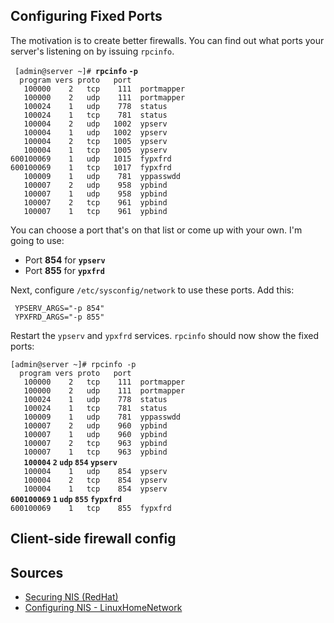 Configuring Fixed Ports
-----------------------

The motivation is to create better firewalls. You can find out what
ports your server's listening on by issuing `rpcinfo`.

` [admin@server ~]# `**`rpcinfo` `-p`**  
`  program vers proto   port`  
`   100000    2   tcp    111  portmapper`  
`   100000    2   udp    111  portmapper`  
`   100024    1   udp    778  status`  
`   100024    1   tcp    781  status`  
`   100004    2   udp   1002  ypserv`  
`   100004    1   udp   1002  ypserv`  
`   100004    2   tcp   1005  ypserv`  
`   100004    1   tcp   1005  ypserv`  
`600100069    1   udp   1015  fypxfrd`  
`600100069    1   tcp   1017  fypxfrd`  
`   100009    1   udp    781  yppasswdd`  
`   100007    2   udp    958  ypbind`  
`   100007    1   udp    958  ypbind`  
`   100007    2   tcp    961  ypbind`  
`   100007    1   tcp    961  ypbind`

You can choose a port that's on that list or come up with your own. I'm
going to use:

-   Port **854** for **`ypserv`**
-   Port **855** for **`ypxfrd`**

Next, configure `/etc/sysconfig/network` to use these ports. Add this:

` YPSERV_ARGS="-p 854"`  
` YPXFRD_ARGS="-p 855"`

Restart the `ypserv` and `ypxfrd` services. `rpcinfo` should now show
the fixed ports:

`[admin@server ~]# rpcinfo -p`  
`  program vers proto   port`  
`   100000    2   tcp    111  portmapper`  
`   100000    2   udp    111  portmapper`  
`   100024    1   udp    778  status`  
`   100024    1   tcp    781  status`  
`   100009    1   udp    781  yppasswdd`  
`   100007    2   udp    960  ypbind`  
`   100007    1   udp    960  ypbind`  
`   100007    2   tcp    963  ypbind`  
`   100007    1   tcp    963  ypbind`  
`   `**`100004` `2` `udp` `854` `ypserv`**  
`   100004    1   udp    854  ypserv`  
`   100004    2   tcp    854  ypserv`  
`   100004    1   tcp    854  ypserv`  
**`600100069` `1` `udp` `855` `fypxfrd`**  
`600100069    1   tcp    855  fypxfrd`

Client-side firewall config
---------------------------

Sources
-------

-   [Securing
    NIS (RedHat)](http://www.redhat.com/docs/manuals/linux/RHL-9-Manual/security-guide/s1-server-nis.html)
-   [Configuring NIS -
    LinuxHomeNetwork](http://www.linuxhomenetworking.com/wiki/index.php/Quick_HOWTO_:_Ch30_:_Configuring_NIS)




